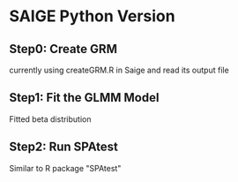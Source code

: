 # SAIGE Python Version

## Step0: Create GRM
currently using createGRM.R in Saige and read its output file

## Step1: Fit the GLMM Model
Fitted beta distribution


## Step2: Run SPAtest
Similar to R package "SPAtest"


